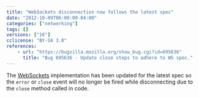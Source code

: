 ```yaml
---
title: "WebSockets disconnection now follows the latest spec"
date: "2012-10-09T06:00:00-04:00"
categories: ["networking"]
tags: []
versions: ["16"]
cclicense: "BY-SA 3.0"
references:
    - url: "https://bugzilla.mozilla.org/show_bug.cgi?id=695636"
      title: "Bug 695636 - Update close steps to adhere to WS spec."
---
```

The [WebSockets](https://developer.mozilla.org/docs/Web/API/WebSockets_API) implementation has been updated for the latest spec so the `error` or `close` event will no longer be fired while disconnecting due to the `close` method called in code.
